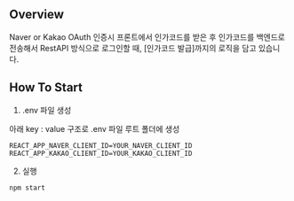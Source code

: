 ## Overview 

Naver or Kakao OAuth 인증시 프론트에서 인가코드를 받은 후 인가코드를 백엔드로 전송해서 RestAPI 방식으로 로그인할 때, [인가코드 발급]까지의 로직을 담고 있습니다. 

## How To Start

1. .env 파일 생성

아래 key : value 구조로 .env 파일 루트 폴더에 생성

```properties
REACT_APP_NAVER_CLIENT_ID=YOUR_NAVER_CLIENT_ID
REACT_APP_KAKAO_CLIENT_ID=YOUR_KAKAO_CLIENT_ID
```

2. 실행

```console
npm start
```
